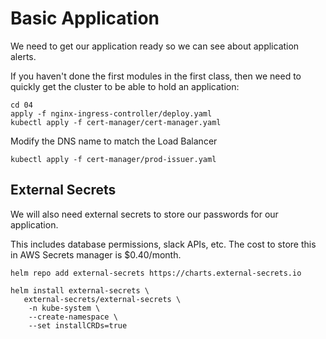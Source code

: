 # Basic Application

We need to get our application ready so we can see about application alerts. 

If you haven't done the first modules in the first class, then we need to quickly get the cluster to be able to hold an application: 

```
cd 04
apply -f nginx-ingress-controller/deploy.yaml
kubectl apply -f cert-manager/cert-manager.yaml
```

Modify the DNS name to match the Load Balancer

```
kubectl apply -f cert-manager/prod-issuer.yaml
```


## External Secrets

We will also need external secrets to store our passwords for our application. 

This includes database permissions, slack APIs, etc.  The cost to store this in AWS Secrets manager is $0.40/month.  


```
helm repo add external-secrets https://charts.external-secrets.io

helm install external-secrets \
   external-secrets/external-secrets \
    -n kube-system \
    --create-namespace \
    --set installCRDs=true
```
